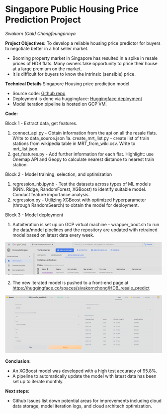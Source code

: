 # Singapore Public Housing Price Prediction Project
_Sivakorn (Oak) Chongfeungprinya_

**Project Objectives:**
To develop a reliable housing price predictor for buyers to negotiate better in a hot seller market. 
-	Booming property market in Singapore has resulted in a spike in resale prices of HDB flats. Many owners take opportunity to price their house at a large premium on the market.
-	It is difficult for buyers to know the intrinsic (sensible) price.

**Technical Details**
Singapore Housing price prediction model
- Source code: <a href="https://github.com/sivakornchong/hdb_project">Github repo</a>
- Deployment is done via huggingface: <a href="https://huggingface.co/spaces/sivakornchong/HDB_resale_predict">Huggingface deployment</a>
- Model iteration pipeline is hosted on GCP VM.   

**Code:**

Block 1 - Extract data, get features. 

1. connect_api.py - Obtain information from the api on all the resale flats. Write to data_source.json
   1a. create_mrt_list.py - create list of train stations from wikipedia table in MRT_from_wiki.csv. Write to mrt_list.json.
2. get_features.py - Add further information for each flat. Highlight: use Onemap API and Geopy to calculate nearest distance 
    to nearest train station.

Block 2 - Model training, selection, and optimization

1. regression_nb.ipynb - Test the datasets across types of ML models (KNN. Ridge, RandomForest, XGBoost) to identify suitable 
    model. Conduct feature importance analysis. 
2. regression.py - Utilizing XGBoost with optimized hyperparameter (through RandomSearch) to obtain the model for deployment.

Block 3 - Model deployment

1. Autoiteration is set up on GCP virtual machine - wrapper_boot.sh to run the data/model pipelines and the repository are updated with retrained model based on latest data every week. 

![VM autoiteration](https://github.com/sivakornchong/hdb_project/blob/main/imgs/GCP_schedule.png)

2. The new iterated model is pushed to a front-end page at https://huggingface.co/spaces/sivakornchong/HDB_resale_predict 

![HuggingFace Deployment](https://github.com/sivakornchong/hdb_project/blob/main/imgs/deployed_img.png)


**Conclusion:**
-	An XGBoost model was developed with a high test accuracy of 95.8%. 
-	A pipeline to automatically update the model with latest data has been set up to iterate monthly. 

**Next steps:**
-    Github Issues list down potential areas for improvements including cloud data storage, model iteration logs, and cloud architech optimization. 

